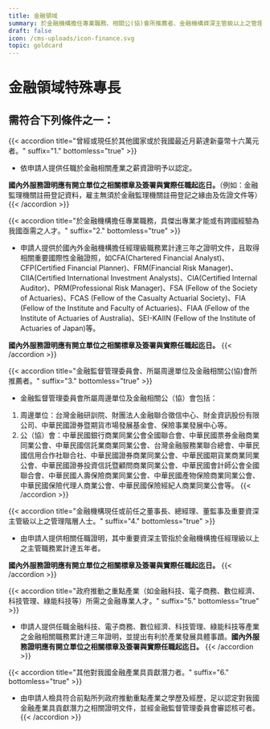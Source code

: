 ```yaml
---
title: 金融領域
summary: 於金融機構擔任專業職務、相關公(協)會所推薦者、金融機構資深主管級以上之管理階層人士、政府推動重點產業(如金融科技、電子商務等)所需之金融專業人才。
draft: false
icon: /cms-uploads/icon-finance.svg
topic: goldcard
---
```

# 金融領域特殊專長

## 需符合下列條件**之一**：

{{< accordion title="曾經或現任於其他國家或於我國最近月薪達新臺幣十六萬元者。" suffix="1." bottomless="true" >}}
* 依申請人提供任職於金融相關產業之薪資證明予以認定。

**國內外服務證明應有開立單位之相關標章及簽署與實際任職起迄日。**（例如：金融監理機關註冊登記資料，雇主無須於金融監理機關註冊登記之緣由及佐證文件等）
{{< /accordion >}}

{{< accordion title="於金融機構擔任專業職務，具傑出專業才能或有跨國經驗為我國亟需之人才。" suffix="2." bottomless="true" >}}
* 申請人提供於國內外金融機構擔任經理級職務累計達三年之證明文件，且取得相關重要國際性金融證照，如CFA(Chartered Financial Analyst)、CFP(Certified Financial Planner)、FRM(Financial Risk Manager)、CIIA(Certified International Investment Analysts)、CIA(Certified Internal Auditor)、PRM(Professional Risk Manager)、FSA (Fellow of the Society of Actuaries)、FCAS (Fellow of the Casualty Actuarial Society)、FIA (Fellow of the Institute and Faculty of Actuaries)、FIAA (Fellow of the Institute of Actuaries of Australia)、SEI-KAIIN (Fellow of the Institute of Actuaries of Japan)等。

**國內外服務證明應有開立單位之相關標章及簽署與實際任職起迄日。**
{{< /accordion >}}

{{< accordion title="金融監督管理委員會、所屬周邊單位及金融相關公(協)會所推薦者。" suffix="3." bottomless="true" >}}
* 金融監督管理委員會所屬周邊單位及金融相關公（協）會包括：

1. 周邊單位：台灣金融研訓院、財團法人金融聯合徵信中心、財金資訊股份有限公司、中華民國證券暨期貨市場發展基金會、保險事業發展中心等。
2. 公（協）會：中華民國銀行商業同業公會全國聯合會、中華民國票券金融商業同業公會、中華民國信託業商業同業公會、台灣金融服務業聯合總會、中華民國信用合作社聯合社、中華民國證券商業同業公會、中華民國期貨業商業同業公會、中華民國證券投資信託暨顧問商業同業公會、中華民國會計師公會全國聯合會、中華民國人壽保險商業同業公會、中華民國產物保險商業同業公會、中華民國保險代理人商業公會、中華民國保險經紀人商業同業公會等。
{{< /accordion >}}

{{< accordion title="金融機構現任或前任之董事長、總經理、董監事及重要資深主管級以上之管理階層人士。" suffix="4." bottomless="true" >}}
* 由申請人提供相關任職證明，其中重要資深主管指於金融機構擔任經理級以上之主管職務累計達五年者。

**國內外服務證明應有開立單位之相關標章及簽署與實際任職起迄日。**
{{< /accordion >}}

{{< accordion title="政府推動之重點產業（如金融科技、電子商務、數位經濟、科技管理、綠能科技等）所需之金融專業人才。" suffix="5." bottomless="true" >}}
* 申請人提供任職金融科技、電子商務、數位經濟、科技管理、綠能科技等產業之金融相關職務累計達三年證明，並提出有利於產業發展具體事蹟。**國內外服務證明應有開立單位之相關標章及簽署與實際任職起迄日。**
{{< /accordion >}}

{{< accordion title="其他對我國金融產業具貢獻潛力者。" suffix="6." bottomless="true" >}}

* 由申請人檢具符合前點所列政府推動重點產業之學歷及經歷，足以認定對我國金融產業具貢獻潛力之相關證明文件，並經金融監督管理委員會審認核可者。
{{< /accordion >}}